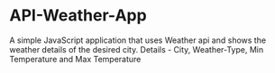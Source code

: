 # API-Weather-App
A simple JavaScript application 
that uses Weather api and shows 
the weather details of the desired city.
Details - City, Weather-Type, Min Temperature and Max Temperature
